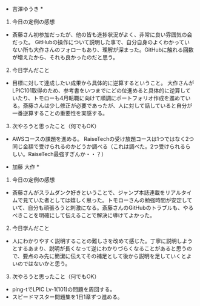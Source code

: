 * 吉澤ゆうき *
1. 今日の定例の感想
- 斎藤さん初参加だったが、他の皆も進捗状況がよく、非常に良い雰囲気の会だった。
GitHubの操作について説明した事で、自分自身のよくわかっていない所も大作さんのフォローもあり、理解が深まった。GitHubに触れる回数が増えたから、それも良かったのだと思う。

2. 今日学んだこと
- 目標に対して達成したい成果から具体的に逆算するということ。 大作さんがLPIC101取得のため、参考書をいつまでにどの位進めると具体的に逆算していたり、トモローも4月転職に向けて順調にポートフォリオ作成を進めている。斎藤さんは少し修正が必要であったが、人に対して話していると自分が一番逆算することの重要性を実感する。

3. 次やろうと思ったこと（何でもOK）
- AWSコースの課題を進める。 RaiseTechの受け放題コースは1つではなく2つ同じ金額で受けられるのかどうか調べる（これは調べた。2つ受けられるらしい。RaiseTech最強すぎんか・・？）


* 加藤 大作 *
1. 今日の定例の感想
* 斎藤さんがスラムダンク好きということで、ジャンプ本誌連載をリアルタイムで見ていた者としては嬉しく思った。トモローさんの勉強時間が安定していて、自分も頑張ろうと刺激になる。斎藤さんのGitHubのトラブルも、やるべきことを明確にして伝えることで解決に導けてよかった。

2. 今日学んだこと
- 人にわかりやすく説明することの難しさを改めて感じた。丁寧に説明しようとするあまり、説明が長くなって逆にわかりづらくなることがあると思うので、要点のみ先に簡潔に伝えてその補足として後から説明を足していくとよいのではないかと思う。

3. 次やろうと思ったこと（何でもOK）
- ping-tでLPIC Lv-1(101)の問題を周回する。
- スピードマスター問題集を1日1章ずつ進める。
